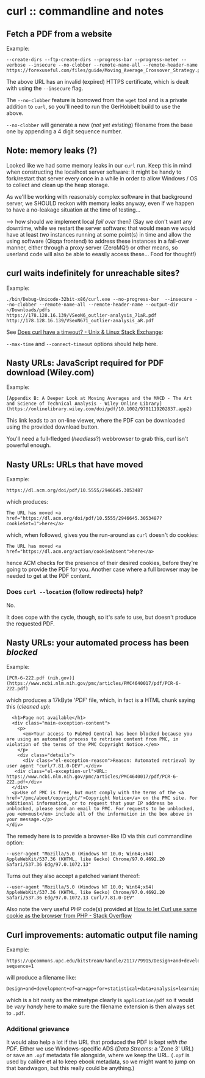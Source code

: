 # curl :: commandline and notes

## Fetch a PDF from a website

Example:

```
--create-dirs --ftp-create-dirs --progress-bar --progress-meter --verbose --insecure --no-clobber --remote-name-all --remote-header-name https://forexuseful.com/files/guide/Moving_Average_Crossover_Strategy.pdf
```

The above URL has an invalid (expired) HTTPS certificate, which is dealt with using the `--insecure` flag.

The `--no-clobber` feature is borrowed from the `wget` tool and is a private addition to `curl`, so you'll need to run the GerHobbelt build to use the above.

`--no-clobber` will generate a new (*not yet existing*) filename from the base one by appending a 4 digit sequence number.



## Note: memory leaks (?)

Looked like we had some memory leaks in our `curl` run. Keep this in mind when constructing the localhost server software: it might be handy to fork/restart that server every once in a while in order to allow Windows / OS to collect and clean up the heap storage.

As we'll be working with reasonably complex software in that background server, we SHOULD reckon with memory leaks anyway, even if we happen to have a no-leakage situation at the time of testing...

--> how should we implement local *fail over* then? (Say we don't want any downtime, while we restart the server software: that would mean we would have at least *two* instances running at some point(s) in time and allow the using software (Qiqqa frontend) to address these instances in a fail-over manner, either through a proxy server (ZeroMQ!) or other means, so userland code will also be able to eeasily access these... Food for thought!)


## curl waits indefinitely for unreachable sites?

Example:

```
./bin/Debug-Unicode-32bit-x86/curl.exe --no-progress-bar  --insecure --no-clobber --remote-name-all --remote-header-name --output-dir ~/Downloads/pdfs                        https://178.128.16.139/VSeoN6_outlier-analysis_71aR.pdf         http://178.128.16.139/VSeoN671_outlier-analysis_aR.pdf 
```

See [Does curl have a timeout? - Unix & Linux Stack Exchange](https://unix.stackexchange.com/questions/94604/does-curl-have-a-timeout):

`--max-time` and `--connect-timeout` options should help here.



## Nasty URLs: JavaScript required for PDF download (Wiley.com)

Example:

```
[Appendix B: A Deeper Look at Moving Averages and the MACD - The Art and Science of Technical Analysis - Wiley Online Library](https://onlinelibrary.wiley.com/doi/pdf/10.1002/9781119202837.app2)
```

This link leads to an on-line viewer, where the PDF can be downloaded using the provided download button.

You'll need a full-fledged (*headless*?) webbrowser to grab this, curl isn't powerful enough.


## Nasty URLs: URLs that have moved

Example:

```
https://dl.acm.org/doi/pdf/10.5555/2946645.3053487 
```

which produces:

```
The URL has moved <a href="https://dl.acm.org/doi/pdf/10.5555/2946645.3053487?cookieSet=1">here</a>
```

which, when followed, gives you the run-around as `curl` doesn't do cookies:

```
The URL has moved <a href="https://dl.acm.org/action/cookieAbsent">here</a>
```

hence ACM checks for the presence of their desired cookies, before they're going to provide the PDF for you. Another case where a full browser may be needed to get at the PDF content.

### Does `curl --location` (follow redirects) help?

No.

It does cope with the cycle, though, so it's safe to use, but doesn't produce the requested PDF.



## Nasty URLs: your automated process has been *blocked* 

Example:

```
[PCR-6-222.pdf (nih.gov)](https://www.ncbi.nlm.nih.gov/pmc/articles/PMC4640017/pdf/PCR-6-222.pdf)
```

which produces a 17kByte '*PDF*' file, which, in fact is a HTML chunk saying this (*cleaned up*):

```
  <h1>Page not available</h1>
  <div class="main-exception-content">
    <p>
      <em>Your access to PubMed Central has been blocked because you are using an automated process to retrieve content from PMC, in violation of the terms of the PMC Copyright Notice.</em>
    </p>
    <div class="details">
      <div class="el-exception-reason">Reason: Automated retrieval by user agent "curl/7.81.0-DEV".</div>
   <div class="el-exception-url">URL: https://www.ncbi.nlm.nih.gov/pmc/articles/PMC4640017/pdf/PCR-6-222.pdf</div>
  </div>
  <p>Use of PMC is free, but must comply with the terms of the <a href="/pmc/about/copyright/">Copyright Notice</a> on the PMC site. For additional information, or to request that your IP address be unblocked, please send an email to PMC. For requests to be unblocked, you <em>must</em> include all of the information in the box above in your message.</p>
</div>
```

The remedy here is to provide a browser-like ID via this curl commandline option:

```
--user-agent "Mozilla/5.0 (Windows NT 10.0; Win64;x64) AppleWebKit/537.36 (KHTML, like Gecko) Chrome/97.0.4692.20 Safari/537.36 Edg/97.0.1072.13"
```

Turns out they also accept a patched variant thereof:

```
--user-agent "Mozilla/5.0 (Windows NT 10.0; Win64;x64) AppleWebKit/537.36 (KHTML, like Gecko) Chrome/97.0.4692.20 Safari/537.36 Edg/97.0.1072.13 Curl/7.81.0-DEV"
```

Also note the very useful PHP code(s) provided at [How to let Curl use same cookie as the browser from PHP - Stack Overflow](https://stackoverflow.com/questions/1121280/how-to-let-curl-use-same-cookie-as-the-browser-from-php)


## Curl improvements: automatic output file naming

Example:

```
https://upcommons.upc.edu/bitstream/handle/2117/79915/Design+and+development+of+an+app+for+statistical+data+analysis+learning.pdf?sequence=1
```

will produce a filename like:

```
Design+and+development+of+an+app+for+statistical+data+analysis+learning.pdf_sequence=1
```

which is a bit nasty as the mimetype clearly is `application/pdf` so it would be *very handy* here to make sure the filename extension is then always set to `.pdf`.

### Additional grievance

It would also help a lot if the URL that produced the PDF is kept *with the PDF*. Either we use Windows-specific ADS (*Data Streams*: a 'Zone 3' URL) or save an `.opf` metadata file alongside, where we keep the URL. (`.opf` is used by calibre et al to keep ebook metadata, so we might want to jump on that bandwagon, but this really could be anything.)






